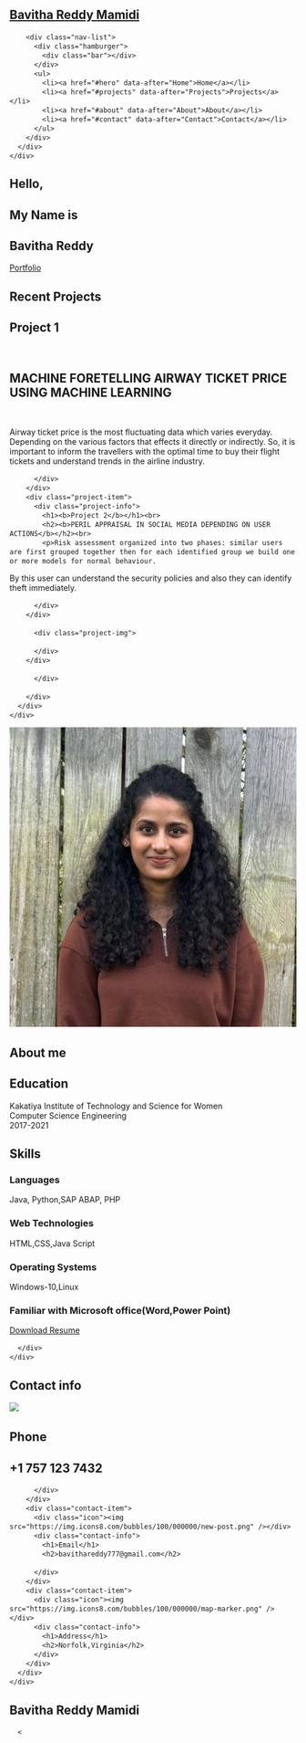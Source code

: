 <!DOCTYPE html>
<html lang="en">

<head>
  <meta charset="UTF-8">
  <meta name="viewport" content="width=device-width, initial-scale=1.0">
  <link rel="stylesheet" href="style.css">
  <title>Portfolio 01239092   </title>
</head>

<body>
  <!-- Header -->
  <section id="header">
    <div class="header container">
      <div class="nav-bar">
        <div class="brand">
          <a href="#hero">
            <h1><span>B</span>avitha Reddy <span>M</span>amidi</h1>
          </a>
        </div>
		
        <div class="nav-list">
          <div class="hamburger">
            <div class="bar"></div>
          </div>
          <ul>
            <li><a href="#hero" data-after="Home">Home</a></li>
            <li><a href="#projects" data-after="Projects">Projects</a></li>
            <li><a href="#about" data-after="About">About</a></li>
            <li><a href="#contact" data-after="Contact">Contact</a></li>
          </ul>
        </div>
      </div>
    </div>
  </section>
  <!-- End Header -->


  <!-- Hero Section  -->
  <section id="hero">
    <div class="hero container">
      <div>
        <h1>Hello, <span></span></h1>
        <h1>My Name is <span></span></h1>
        <h1>Bavitha Reddy <span></span></h1>
        <a href="#projects" type="button" class="cta">Portfolio</a>
      </div>
    </div>
  </section>
  <!-- End Hero Section  -->

  <!-- Service Section -->
  
  <!-- Projects Section -->
  <section id="projects">
    <div class="projects container">
      <div class="projects-header">
        <h1 class="section-title">Recent <span>Projects</span></h1>
      </div>
      <div class="all-projects">
        <div class="project-item">
          <div class="project-info">
            <h1><b>Project 1</b></h1><br>
            <h2><b>MACHINE FORETELLING AIRWAY TICKET PRICE USING MACHINE LEARNING</b></h2><br>
            <p>Airway ticket price is the most fluctuating data which varies everyday. Depending on the various factors that effects it directly or indirectly. 
So, it is important to inform the travellers with the optimal time to buy their flight tickets and understand trends in the airline industry.</p>
          </div>
          <div class="project-img">
            
          </div>
        </div>
        <div class="project-item">
          <div class="project-info">
            <h1><b>Project 2</b></h1><br>
            <h2><b>PERIL APPRAISAL IN SOCIAL MEDIA DEPENDING ON USER ACTIONS</b></h2><br>
            <p>Risk assessment organized into two phases: similar users are first grouped together then for each identified group we build one or more models for normal behaviour. 
By this user can understand the security policies and also they can identify theft immediately.</p>
          </div>
          <div class="project-img">
            
          </div>
        </div>
    
          <div class="project-img">
            
          </div>
        </div>
            
          </div>
         
        </div>
      </div>
    </div>
  </section>
  <!-- End Projects Section -->

  
  <!-- About Section -->
  <section id="about">
    <div class="about container">
      <div class="col-left">
        <div class="about-img">
          <img src="./Bavitha.jpg" alt="img">
        </div>
      </div>
      <div class="col-right">
        <h1 class="section-title">About <span>me</span></h1>
        <h2>Education</h2>
        <p>Kakatiya Institute of Technology and Science for Women
            <br>Computer Science Engineering</br>
            2017-2021</p>
		<h2>Skills</h2>
		<h3>Languages</h3>
		<p>Java, Python,SAP ABAP, PHP</P>
		<h3>Web Technologies</h3>
		<p>HTML,CSS,Java Script </p>
		<h3>Operating Systems</h3>
		<p>Windows-10,Linux</p>
		<h3>Familiar with Microsoft office(Word,Power Point)</h3>
	    <a href="Resume.pdf" class="cta">Download Resume</a>

      </div>
    </div>
  </section>
  
  
  
  <!-- End About Section -->

  <!-- Contact Section -->
  <section id="contact">
    <div class="contact container">
      <div>
        <h1 class="section-title">Contact <span>info</span></h1>
      </div>
      <div class="contact-items">
        <div class="contact-item">
          <div class="icon"><img src="https://img.icons8.com/bubbles/100/000000/phone.png" /></div>
          <div class="contact-info">
            <h1>Phone</h1>
            <h2>+1 757 123 7432</h2>
            
          </div>
        </div>
        <div class="contact-item">
          <div class="icon"><img src="https://img.icons8.com/bubbles/100/000000/new-post.png" /></div>
          <div class="contact-info">
            <h1>Email</h1>
            <h2>bavithareddy777@gmail.com</h2>
            
          </div>
        </div>
        <div class="contact-item">
          <div class="icon"><img src="https://img.icons8.com/bubbles/100/000000/map-marker.png" /></div>
          <div class="contact-info">
            <h1>Address</h1>
            <h2>Norfolk,Virginia</h2>
          </div>
        </div>
      </div>
    </div>
  </section>
  <!-- End Contact Section -->

  <!-- Footer -->
  <section id="footer">
    <div class="footer container">
      <div class="brand">
        <h1>Bavitha Reddy Mamidi</h1>
      </div>
      
      <
        
        
      
      
    
  </section>
  <!-- End Footer -->
  <script src="./app.js"></script>
</body>

</html>
